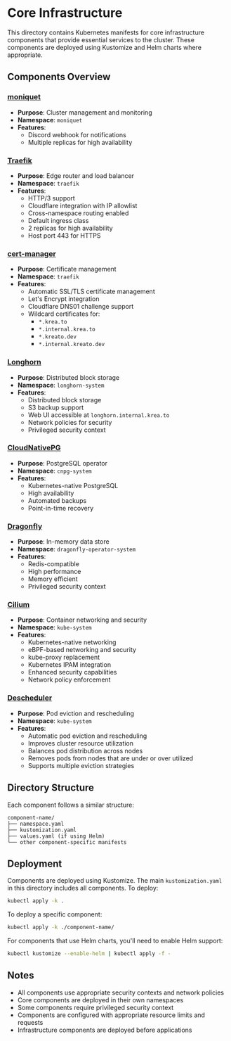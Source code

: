 # Core Infrastructure

This directory contains Kubernetes manifests for core infrastructure components that provide essential services to the cluster. These components are deployed using Kustomize and Helm charts where appropriate.

## Components Overview

### [moniquet](https://github.com/kreatoo/moniquet)
- **Purpose**: Cluster management and monitoring
- **Namespace**: `moniquet`
- **Features**:
    - Discord webhook for notifications
    - Multiple replicas for high availability

### [Traefik](https://github.com/traefik/traefik)
- **Purpose**: Edge router and load balancer
- **Namespace**: `traefik`
- **Features**:
  - HTTP/3 support
  - Cloudflare integration with IP allowlist
  - Cross-namespace routing enabled
  - Default ingress class
  - 2 replicas for high availability
  - Host port 443 for HTTPS

### [cert-manager](https://github.com/cert-manager/cert-manager)
- **Purpose**: Certificate management
- **Namespace**: `traefik`
- **Features**:
  - Automatic SSL/TLS certificate management
  - Let's Encrypt integration
  - Cloudflare DNS01 challenge support
  - Wildcard certificates for:
    - `*.krea.to`
    - `*.internal.krea.to`
    - `*.kreato.dev`
    - `*.internal.kreato.dev`

### [Longhorn](https://github.com/longhorn/longhorn)
- **Purpose**: Distributed block storage
- **Namespace**: `longhorn-system`
- **Features**:
  - Distributed block storage
  - S3 backup support
  - Web UI accessible at `longhorn.internal.krea.to`
  - Network policies for security
  - Privileged security context

### [CloudNativePG](https://github.com/cloudnative-pg/cloudnative-pg)
- **Purpose**: PostgreSQL operator
- **Namespace**: `cnpg-system`
- **Features**:
  - Kubernetes-native PostgreSQL
  - High availability
  - Automated backups
  - Point-in-time recovery

### [Dragonfly](https://github.com/dragonflydb/dragonfly)
- **Purpose**: In-memory data store
- **Namespace**: `dragonfly-operator-system`
- **Features**:
  - Redis-compatible
  - High performance
  - Memory efficient
  - Privileged security context

### [Cilium](https://github.com/cilium/cilium)
- **Purpose**: Container networking and security
- **Namespace**: `kube-system`
- **Features**:
  - Kubernetes-native networking
  - eBPF-based networking and security
  - kube-proxy replacement
  - Kubernetes IPAM integration
  - Enhanced security capabilities
  - Network policy enforcement

### [Descheduler](https://github.com/kubernetes-sigs/descheduler)
- **Purpose**: Pod eviction and rescheduling
- **Namespace**: `kube-system`
- **Features**:
  - Automatic pod eviction and rescheduling
  - Improves cluster resource utilization
  - Balances pod distribution across nodes
  - Removes pods from nodes that are under or over utilized
  - Supports multiple eviction strategies

## Directory Structure

Each component follows a similar structure:
```
component-name/
├── namespace.yaml
├── kustomization.yaml
├── values.yaml (if using Helm)
└── other component-specific manifests
```

## Deployment

Components are deployed using Kustomize. The main `kustomization.yaml` in this directory includes all components. To deploy:

```bash
kubectl apply -k .
```

To deploy a specific component:

```bash
kubectl apply -k ./component-name/
```

For components that use Helm charts, you'll need to enable Helm support:

```bash
kubectl kustomize --enable-helm | kubectl apply -f -
```

## Notes

- All components use appropriate security contexts and network policies
- Core components are deployed in their own namespaces
- Some components require privileged security context
- Components are configured with appropriate resource limits and requests
- Infrastructure components are deployed before applications 
